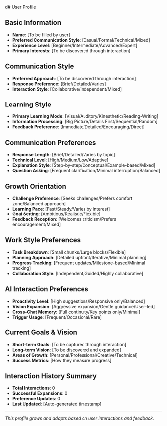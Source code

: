 d# User Profile

## Basic Information
- **Name**: [To be filled by user]
- **Preferred Communication Style**: [Casual/Formal/Technical/Mixed]
- **Experience Level**: [Beginner/Intermediate/Advanced/Expert]
- **Primary Interests**: [To be discovered through interaction]

## Communication Style
- **Preferred Approach**: [To be discovered through interaction]
- **Response Preference**: [Brief/Detailed/Varies]
- **Interaction Style**: [Collaborative/Independent/Mixed]

## Learning Style
- **Primary Learning Mode**: [Visual/Auditory/Kinesthetic/Reading-Writing]
- **Information Processing**: [Big Picture/Details First/Sequential/Random]
- **Feedback Preference**: [Immediate/Detailed/Encouraging/Direct]

## Communication Preferences
- **Response Length**: [Brief/Detailed/Varies by topic]
- **Technical Level**: [High/Medium/Low/Adaptive]
- **Explanation Style**: [Step-by-step/Conceptual/Example-based/Mixed]
- **Question Asking**: [Frequent clarification/Minimal interruption/Balanced]

## Growth Orientation
- **Challenge Preference**: [Seeks challenges/Prefers comfort zone/Balanced approach]
- **Learning Pace**: [Fast/Steady/Varies by interest]
- **Goal Setting**: [Ambitious/Realistic/Flexible]
- **Feedback Reception**: [Welcomes criticism/Prefers encouragement/Mixed]

## Work Style Preferences
- **Task Breakdown**: [Small chunks/Large blocks/Flexible]
- **Planning Approach**: [Detailed upfront/Iterative/Minimal planning]
- **Progress Tracking**: [Frequent updates/Milestone-based/Minimal tracking]
- **Collaboration Style**: [Independent/Guided/Highly collaborative]

## AI Interaction Preferences
- **Proactivity Level**: [High suggestions/Responsive only/Balanced]
- **Vision Expansion**: [Aggressive expansion/Gentle guidance/User-led]
- **Cross-Chat Memory**: [Full continuity/Key points only/Minimal]
- **Trigger Usage**: [Frequent/Occasional/Rare]

## Current Goals & Vision
- **Short-term Goals**: [To be captured through interaction]
- **Long-term Vision**: [To be discovered and expanded]
- **Areas of Growth**: [Personal/Professional/Creative/Technical]
- **Success Metrics**: [How they measure progress]

## Interaction History Summary
- **Total Interactions**: 0
- **Successful Expansions**: 0
- **Preference Updates**: 0
- **Last Updated**: [Auto-generated timestamp]

---

*This profile grows and adapts based on user interactions and feedback.*
